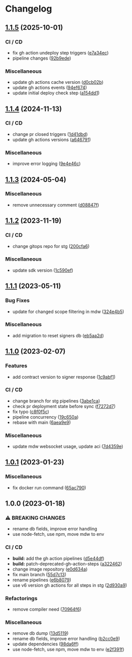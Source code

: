 # Changelog

## [1.1.5](https://github.com/aeternity/ga-multisig-backend/compare/v1.1.4...v1.1.5) (2025-10-01)


### CI / CD

* fix gh action undeploy step triggers ([e7a34ec](https://github.com/aeternity/ga-multisig-backend/commit/e7a34ec41febd142174b6aa36d02f99cfa18cae8))
* pipeline changes ([92b9ede](https://github.com/aeternity/ga-multisig-backend/commit/92b9eded151d08b954c20ab7e1e8f803fceabb0d))


### Miscellaneous

* update gh actions cache version ([d0cb02b](https://github.com/aeternity/ga-multisig-backend/commit/d0cb02b049f14f5f0284dbb469cd754111f7a990))
* update gh actions events ([94ef674](https://github.com/aeternity/ga-multisig-backend/commit/94ef67449cde4b841303971fc74ad33cf3ca68d8))
* update initial deploy check step ([a154dd1](https://github.com/aeternity/ga-multisig-backend/commit/a154dd1d793e7dcd38a2ea122b69faaf2b37a1ef))

## [1.1.4](https://github.com/aeternity/ga-multisig-backend/compare/v1.1.3...v1.1.4) (2024-11-13)


### CI / CD

* change pr closed triggers ([1d41dbd](https://github.com/aeternity/ga-multisig-backend/commit/1d41dbd4c0a4972bcadbb98564ef763c1e7dac51))
* update gh actions versions ([a646791](https://github.com/aeternity/ga-multisig-backend/commit/a64679194fa267cdb5b54a0796af2503261c4674))


### Miscellaneous

* improve error logging ([9e4e46c](https://github.com/aeternity/ga-multisig-backend/commit/9e4e46c535fc948c3ba0ee1c87264042826cf020))

## [1.1.3](https://github.com/aeternity/ga-multisig-backend/compare/v1.1.2...v1.1.3) (2024-05-04)


### Miscellaneous

* remove unnecessary comment ([d08847f](https://github.com/aeternity/ga-multisig-backend/commit/d08847f4fff115c84f433a0b0b83c0d0e1850eaa))

## [1.1.2](https://github.com/aeternity/ga-multisig-backend/compare/v1.1.1...v1.1.2) (2023-11-19)


### CI / CD

* change gitops repo for stg ([200cfa6](https://github.com/aeternity/ga-multisig-backend/commit/200cfa6dd5f913b5d1dd371e25a518cdba16cbe0))


### Miscellaneous

* update sdk version ([1c590ef](https://github.com/aeternity/ga-multisig-backend/commit/1c590ef2ccea39474635b61bab8d00c98b1a8d2a))

## [1.1.1](https://github.com/aeternity/ga-multisig-backend/compare/v1.1.0...v1.1.1) (2023-05-11)


### Bug Fixes

* update for changed scope filtering in mdw ([324e4b5](https://github.com/aeternity/ga-multisig-backend/commit/324e4b5dd0a9c9c0434b5f4295047b0ff4031d4e))


### Miscellaneous

* add migration to reset signers db ([eb5aa2d](https://github.com/aeternity/ga-multisig-backend/commit/eb5aa2d4998e360cfd9e5d6ca83a6a0e7b6c079d))

## [1.1.0](https://github.com/aeternity/ga-multisig-backend/compare/v1.0.1...v1.1.0) (2023-02-07)


### Features

* add contract version to signer response ([1c9abf1](https://github.com/aeternity/ga-multisig-backend/commit/1c9abf18675bc5cccf0572e614287ecadc0bf258))


### CI / CD

* change branch for stg pipelines ([3abe1ca](https://github.com/aeternity/ga-multisig-backend/commit/3abe1ca53ad4b3d05be112c77fcc0c556300b8c7))
* check pr deployment state before sync ([f7272d7](https://github.com/aeternity/ga-multisig-backend/commit/f7272d75eb828228e3aad7567c5f1029ba938173))
* fix typo ([c8f0f5c](https://github.com/aeternity/ga-multisig-backend/commit/c8f0f5c20f5a4bc6dce5923ead2c72d2ab72aa8e))
* pipeline concurrency ([19c650a](https://github.com/aeternity/ga-multisig-backend/commit/19c650a951fb12d981f52d6199035ca994649798))
* rebase with main ([6aea9e9](https://github.com/aeternity/ga-multisig-backend/commit/6aea9e998d461d3fc14e4350d97ca05124f5cc5a))


### Miscellaneous

* update mdw websocket usage, update aci ([7d4359e](https://github.com/aeternity/ga-multisig-backend/commit/7d4359e9f4baef65d80aeeff696ea86791215231))

## [1.0.1](https://github.com/aeternity/ga-multisig-backend/compare/v1.0.0...v1.0.1) (2023-01-23)


### Miscellaneous

* fix docker run command ([65ac790](https://github.com/aeternity/ga-multisig-backend/commit/65ac790961b87c54375611a6e91b3ddbc04f1bc3))

## 1.0.0 (2023-01-18)


### ⚠ BREAKING CHANGES

* rename db fields, improve error handling
* use node-fetch, use npm, move mdw to env

### CI / CD

* **build:** add the gh action pipelines ([d5e44df](https://github.com/aeternity/ga-multisig-backend/commit/d5e44dfa46cd961bef02c5782863f5d0ca6cbc61))
* **build:** patch-deprecated-gh-action-steps ([a322462](https://github.com/aeternity/ga-multisig-backend/commit/a32246237724d5cde666738bb2c16670c08ce4ec))
* change image repository ([e0d634a](https://github.com/aeternity/ga-multisig-backend/commit/e0d634ab36bf3a70b3686e4df26db00843ab5721))
* fix main branch ([55d7c13](https://github.com/aeternity/ga-multisig-backend/commit/55d7c138f1febdb62c505984b185cba55ff7c25a))
* rename pipelines ([e6b8079](https://github.com/aeternity/ga-multisig-backend/commit/e6b807962115840d0c6f8b67469423052bbc811e))
* use v6 version gh actions for all steps in stg ([2d930a9](https://github.com/aeternity/ga-multisig-backend/commit/2d930a9b4b6744c1108788c71ce8e9d900510889))


### Refactorings

* remove compiler need ([70964f6](https://github.com/aeternity/ga-multisig-backend/commit/70964f67d6e24f1dd77bd0eb57e6e1b2f8092562))


### Miscellaneous

* remove db dump ([13d5119](https://github.com/aeternity/ga-multisig-backend/commit/13d511913e0a0e89bf68b1b4f00025908d291a70))
* rename db fields, improve error handling ([b2cc0e9](https://github.com/aeternity/ga-multisig-backend/commit/b2cc0e9455dd1db8cd54caef26defa09e6212fff))
* update dependencies ([98da6ff](https://github.com/aeternity/ga-multisig-backend/commit/98da6ff999b2ad72085b974a05fd2deb04cfac4a))
* use node-fetch, use npm, move mdw to env ([e2f391f](https://github.com/aeternity/ga-multisig-backend/commit/e2f391f2c2a8ce0882325be0dff619f8d065541f))
